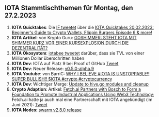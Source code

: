 ## IOTA Stammtischthemen für Montag, den 27.2.2023

1. **IOTA Quicktakes**: Die [IF tweetet](https://twitter.com/iota/status/1627609098840686594?s=20) über die [IOTA Quicktakes 20.02.2023: Beginner's Guide to Crypto Wallets, Flippin Burgers Episode 6 & more!](https://www.youtube.com/watch?v=YzgHo2EA2Hs)
2. **IOTA Artikel**: von Krypto Guru: [GOSHIMMER: STEHT IOTA MIT SHIMMER KURZ VOR EINER KURSEXPLOSION DURCH DIE DEZENTRALITÄT?](https://krypto-guru.de/news/shimmer-kurz-dezentralitaet/)
3. **IOTA Ökosystem**: [iotabee tweetet](https://twitter.com/iotabee/status/1627892932731707393?s=20) darüber, dass sie TVL von einer Millionen Dollar überschritten haben
4. **IOTA Dev**: IOTA auf Platz 9 bei Proof of GitHub [Tweet](https://twitter.com/ProofofGitHub/status/1627941210189967365?s=20)
5. **IOTA Dev**: Neuer Release: [v0.5.0-alpha.9](https://github.com/iotaledger/wasp/releases/tag/v0.5.0-alpha.9)
6. **IOTA Youtube**: von BarriC: [WHY I BELIEVE #IOTA IS UNSTOPPABLE!! SUPER BULLISH!! $IOTA #crypto #cryptocurrency](https://www.youtube.com/watch?v=ZGnIqH8lVk8)
7. **IOTA Dev**: Wichtiger Merge: [Update to hive.go modules and cleanup](https://github.com/iotaledger/goshimmer/pull/2568)
8. **Crypto Adaption**: Artikel: [Fetch.ai Partners with Bosch to Form a Foundation to Promote Industrial Applications Using Web3 Technology](https://medium.com/fetch-ai/fetch-ai-partners-with-bosch-to-form-a-foundation-to-promote-industrial-applications-using-web3-58b11ba70871); Fetch.ai hatte ja auch mal eine Partnerschaft mit IOTA angekündigt (im Juni 2021): [Tweet](https://twitter.com/Fetch_ai/status/1404050180098363392?s=20)
9. **IOTA Nodes**: [swarm v2.8.0 release](https://community.tanglebay.com/forum/thread/1-swarm-changelog/?postID=254#post254)
